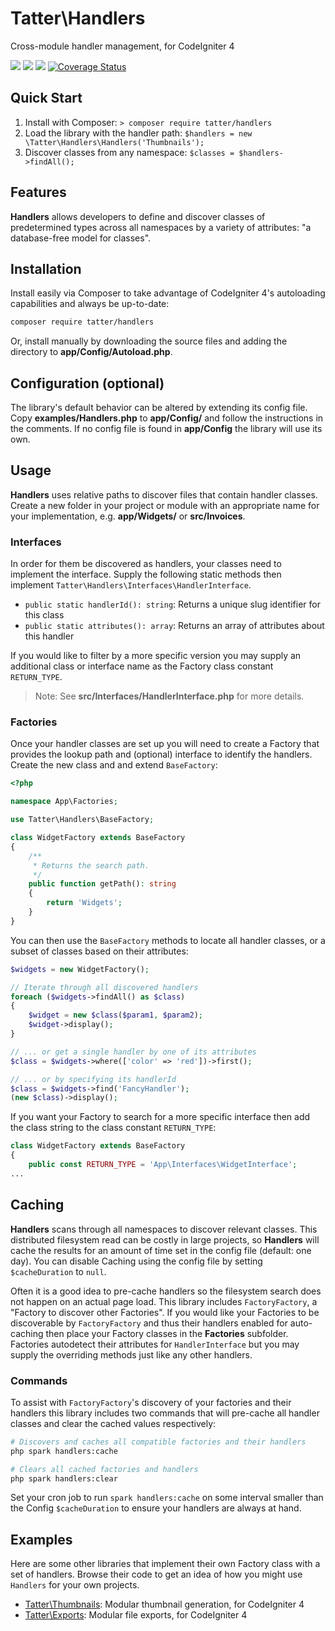 # Tatter\Handlers
Cross-module handler management, for CodeIgniter 4

[![](https://github.com/tattersoftware/codeigniter4-handlers/workflows/PHPUnit/badge.svg)](https://github.com/tattersoftware/codeigniter4-handlers/actions/workflows/test.yml)
[![](https://github.com/tattersoftware/codeigniter4-handlers/workflows/PHPStan/badge.svg)](https://github.com/tattersoftware/codeigniter4-handlers/actions/workflows/analyze.yml)
[![](https://github.com/tattersoftware/codeigniter4-handlers/workflows/Deptrac/badge.svg)](https://github.com/tattersoftware/codeigniter4-handlers/actions/workflows/inspect.yml)
[![Coverage Status](https://coveralls.io/repos/github/tattersoftware/codeigniter4-handlers/badge.svg?branch=develop)](https://coveralls.io/github/tattersoftware/codeigniter4-handlers?branch=develop)

## Quick Start

1. Install with Composer: `> composer require tatter/handlers`
2. Load the library with the handler path: `$handlers = new \Tatter\Handlers\Handlers('Thumbnails');`
2. Discover classes from any namespace: `$classes = $handlers->findAll();`

## Features

**Handlers** allows developers to define and discover classes of predetermined types across
all namespaces by a variety of attributes: "a database-free model for classes".

## Installation

Install easily via Composer to take advantage of CodeIgniter 4's autoloading capabilities
and always be up-to-date:
```bash
composer require tatter/handlers
```

Or, install manually by downloading the source files and adding the directory to
**app/Config/Autoload.php**.

## Configuration (optional)

The library's default behavior can be altered by extending its config file. Copy
**examples/Handlers.php** to **app/Config/** and follow the instructions
in the comments. If no config file is found in **app/Config** the library will use its own.

## Usage

**Handlers** uses relative paths to discover files that contain handler classes. Create a
new folder in your project or module with an appropriate name for your implementation,
e.g. **app/Widgets/** or **src/Invoices**.

### Interfaces

In order for them be discovered as handlers, your classes need to implement the interface.
Supply the following static methods then implement `Tatter\Handlers\Interfaces\HandlerInterface`.
* `public static handlerId(): string`: Returns a unique slug identifier for this class
* `public static attributes(): array`: Returns an array of attributes about this handler

If you would like to filter by a more specific version you may supply an additional class
or interface name as the Factory class constant `RETURN_TYPE`.

> Note: See **src/Interfaces/HandlerInterface.php** for more details.

### Factories

Once your handler classes are set up you will need to create a Factory that provides the
lookup path and (optional) interface to identify the handlers. Create the new class and
and extend `BaseFactory`:
```php
<?php

namespace App\Factories;

use Tatter\Handlers\BaseFactory;

class WidgetFactory extends BaseFactory
{
    /**
     * Returns the search path.
     */
    public function getPath(): string
    {
        return 'Widgets';
    }
}
```

You can then use the `BaseFactory` methods to locate all handler classes, or a subset of
classes based on their attributes:
```php
$widgets = new WidgetFactory();

// Iterate through all discovered handlers
foreach ($widgets->findAll() as $class)
{
    $widget = new $class($param1, $param2);
    $widget->display();
}

// ... or get a single handler by one of its attributes
$class = $widgets->where(['color' => 'red'])->first();

// ... or by specifying its handlerId
$class = $widgets->find('FancyHandler');
(new $class)->display();
```

If you want your Factory to search for a more specific interface then add the class string
to the class constant `RETURN_TYPE`:
```php
class WidgetFactory extends BaseFactory
{
    public const RETURN_TYPE = 'App\Interfaces\WidgetInterface';
...
```

## Caching

**Handlers** scans through all namespaces to discover relevant classes. This distributed
filesystem read can be costly in large projects, so **Handlers** will cache the results
for an amount of time set in the config file (default: one day). You can disable Caching
using the config file by setting `$cacheDuration` to `null`.

Often it is a good idea to pre-cache handlers so the filesystem search does not happen on
an actual page load. This library includes `FactoryFactory`, a "Factory to discover other
Factories". If you would like your Factories to be discoverable by `FactoryFactory` and
thus their handlers enabled for auto-caching then place your Factory classes in the
**Factories** subfolder. Factories autodetect their attributes for `HandlerInterface` but
you may supply the overriding methods just like any other handlers.

### Commands

To assist with `FactoryFactory`'s discovery of your factories and their handlers this
library includes two commands that will pre-cache all handler classes and clear the cached
values respectively:
```bash
# Discovers and caches all compatible factories and their handlers
php spark handlers:cache

# Clears all cached factories and handlers
php spark handlers:clear
```

Set your cron job to run `spark handlers:cache` on some interval smaller than the Config
`$cacheDuration` to ensure your handlers are always at hand.

## Examples

Here are some other libraries that implement their own Factory class with a set of handlers.
Browse their code to get an idea of how you might use `Handlers` for your own projects.

* [Tatter\Thumbnails](https://github.com/tattersoftware/codeigniter4-thumbnails): Modular thumbnail generation, for CodeIgniter 4
* [Tatter\Exports](https://github.com/tattersoftware/codeigniter4-exports): Modular file exports, for CodeIgniter 4
